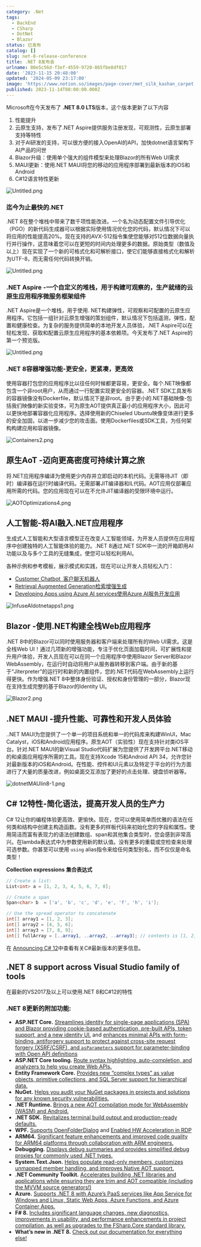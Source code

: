 ```yaml
---
category: .Net
tags:
  - BackEnd
  - CSharp
  - DotNet
  - Blazor
status: 已发布
catalog: []
slug: net-8-release-conference
title: .NET 8发布会
urlname: 80e5c56d-f3ef-4559-9720-865fbe8df017
date: '2023-11-15 20:48:00'
updated: '2024-05-09 23:17:00'
image: 'https://www.notion.so/images/page-cover/met_silk_kashan_carpet.jpg'
published: 2023-11-14T08:00:00.000Z
---
```


Microsoft在今天发布了 **.NET 8.0 LTS**版本，这个版本更新了以下内容

1. 性能提升
2. 云原生支持，发布了.NET Aspire提供服务注册发现，可观测性，云原生部署支持等特性
3. 对于AI研发的支持，可以很方便的接入OpenAI的API，加快dotnet语言架构下AI产品的问世
4. Blazor升级：使用单个强大的组件模型来处理Blazor的所有Web UI需求
5. MAUI更新：使用.NET MAUI将您的移动的应用程序部署到最新版本的iOS和Android
6. C#12语言特性更新

![Untitled.png](https://prod-files-secure.s3.us-west-2.amazonaws.com/5d24fe63-e567-4804-86f9-9fdc62e13082/10cda029-65af-4ea7-b30e-605b2d9e6c57/Untitled.png?X-Amz-Algorithm=AWS4-HMAC-SHA256&X-Amz-Content-Sha256=UNSIGNED-PAYLOAD&X-Amz-Credential=ASIAZI2LB4663CZBGGCO%2F20250330%2Fus-west-2%2Fs3%2Faws4_request&X-Amz-Date=20250330T053735Z&X-Amz-Expires=3600&X-Amz-Security-Token=IQoJb3JpZ2luX2VjEBsaCXVzLXdlc3QtMiJHMEUCIQDNGzIvr27CVXmrfXYC2xVi0SsKfRPYelQ2YWX8N%2FTQwgIgNpiVInMgzOWVFr8HJKOH2Q1PzzcZqjfYiM4bNs0mYBwqiAQIhP%2F%2F%2F%2F%2F%2F%2F%2F%2F%2FARAAGgw2Mzc0MjMxODM4MDUiDPusCUaVl6Z8CrxkECrcA1EICXeukllHZhjRuNZKW8UpKctACk1%2BNCxJyyUkx8srQ8SZH%2FzbKE5ww5sWCw2hVXimPrtp5TpkP%2Bz4aeE4yatmXUJqzhlyXJKZ77ErdMYr46iiT2YiIbpN%2FVPaFMWtbQeKIM0e1ogcOZOoh2bUD0k%2FSrVKvZHqwIB0KUxL9l%2FGn67%2FaVbnoa9ghaYjieV7sss1LG89yeFVhYzRkpFXDget9cyupU9%2Biwnekr0kCRwW%2Bta5oE%2Bt0wvgl54NTP1GKEknwmqP2dKJ6ik%2B0EZONgllDdTbEtqKnC08d1VJ8XlMCgOPOweiol8NTgwtxRDES92rxKn04g13DRz3LUZCsC8SwpxenUe%2FubAUlb95keSq8rl2rmzGaxzRmXN2ieKX66jzr%2Byu7tQFwX7Pe1ga%2FxaqrLvDhT4L2NMGgt5BvMOJOshL2tguCH29eBtAiltiU3jPdVj7V1f65J1cHqjO3IEosio%2Bj7u%2Fwg7Wbe2clXCc7wdUZcpKYfHX7af3dFuWu6RdD%2FiPSTa3yMzdF%2BXcdnAtfNmqERmc0Qg1wWofgTAn3uGxSUDLizNGyih0S5EQmZHwxgw%2F73F%2BKGX4qHZyK%2Fe%2Fot6ecPtrPbTm5F4y8uFM8f3eoSlV2id00nXuMOLnor8GOqUBSFR1axd2ea8vZzApWjmOf8Uf3n45rSTRzBqOXAYHBY6rUtS4%2Bxxkv6DDXkR%2FpBxJXNk4gd9MAtATKiO4a%2BIpycyTa6dH1ldgF5aKDuH2R0UaGbwKsRGDetEdo%2BiJ0I7JyD3s%2FNGKNDfYnCPCgc%2FkseaLSzq9Qnzp%2FIQxayHAF46xqDcCugqzEEXPIL69VTeDsa0S9PuZfLEXRPf3OTZrBfPserA6&X-Amz-Signature=7b9ea59701469445b75ef2437154fc13bc5ae8ce76d855ccf58b0742b228c8b5&X-Amz-SignedHeaders=host&x-id=GetObject)


### **迄今为止最快的.NET**


.NET 8在整个堆栈中带来了数千项性能改进。一个名为动态配置文件引导优化（PGO）的新代码生成器可以根据实际使用情况优化您的代码，默认情况下可以将应用的性能提高20%。现在支持的AVX-512指令集使您能够对512位数据向量执行并行操作，这意味着您可以在更短的时间内处理更多的数据。原始类型（数值及以上）现在实现了一个新的可格式化和可解析接口，使它们能够直接格式化和解析为UTF-8，而无需任何代码转换开销。


![Untitled.png](https://prod-files-secure.s3.us-west-2.amazonaws.com/5d24fe63-e567-4804-86f9-9fdc62e13082/edcbf140-d619-4389-a4a6-f97c113ab9f2/Untitled.png?X-Amz-Algorithm=AWS4-HMAC-SHA256&X-Amz-Content-Sha256=UNSIGNED-PAYLOAD&X-Amz-Credential=ASIAZI2LB4663CZBGGCO%2F20250330%2Fus-west-2%2Fs3%2Faws4_request&X-Amz-Date=20250330T053735Z&X-Amz-Expires=3600&X-Amz-Security-Token=IQoJb3JpZ2luX2VjEBsaCXVzLXdlc3QtMiJHMEUCIQDNGzIvr27CVXmrfXYC2xVi0SsKfRPYelQ2YWX8N%2FTQwgIgNpiVInMgzOWVFr8HJKOH2Q1PzzcZqjfYiM4bNs0mYBwqiAQIhP%2F%2F%2F%2F%2F%2F%2F%2F%2F%2FARAAGgw2Mzc0MjMxODM4MDUiDPusCUaVl6Z8CrxkECrcA1EICXeukllHZhjRuNZKW8UpKctACk1%2BNCxJyyUkx8srQ8SZH%2FzbKE5ww5sWCw2hVXimPrtp5TpkP%2Bz4aeE4yatmXUJqzhlyXJKZ77ErdMYr46iiT2YiIbpN%2FVPaFMWtbQeKIM0e1ogcOZOoh2bUD0k%2FSrVKvZHqwIB0KUxL9l%2FGn67%2FaVbnoa9ghaYjieV7sss1LG89yeFVhYzRkpFXDget9cyupU9%2Biwnekr0kCRwW%2Bta5oE%2Bt0wvgl54NTP1GKEknwmqP2dKJ6ik%2B0EZONgllDdTbEtqKnC08d1VJ8XlMCgOPOweiol8NTgwtxRDES92rxKn04g13DRz3LUZCsC8SwpxenUe%2FubAUlb95keSq8rl2rmzGaxzRmXN2ieKX66jzr%2Byu7tQFwX7Pe1ga%2FxaqrLvDhT4L2NMGgt5BvMOJOshL2tguCH29eBtAiltiU3jPdVj7V1f65J1cHqjO3IEosio%2Bj7u%2Fwg7Wbe2clXCc7wdUZcpKYfHX7af3dFuWu6RdD%2FiPSTa3yMzdF%2BXcdnAtfNmqERmc0Qg1wWofgTAn3uGxSUDLizNGyih0S5EQmZHwxgw%2F73F%2BKGX4qHZyK%2Fe%2Fot6ecPtrPbTm5F4y8uFM8f3eoSlV2id00nXuMOLnor8GOqUBSFR1axd2ea8vZzApWjmOf8Uf3n45rSTRzBqOXAYHBY6rUtS4%2Bxxkv6DDXkR%2FpBxJXNk4gd9MAtATKiO4a%2BIpycyTa6dH1ldgF5aKDuH2R0UaGbwKsRGDetEdo%2BiJ0I7JyD3s%2FNGKNDfYnCPCgc%2FkseaLSzq9Qnzp%2FIQxayHAF46xqDcCugqzEEXPIL69VTeDsa0S9PuZfLEXRPf3OTZrBfPserA6&X-Amz-Signature=f5c9d034e7212ac79e69fb085b7a4a95d1afafca2a5cbe7d9d97c6414d6ada0f&X-Amz-SignedHeaders=host&x-id=GetObject)


### **.NET Aspire -一个自定义的堆栈，用于构建可观察的，生产就绪的云原生应用程序微服务框架组件**


.NET Aspire是一个堆栈，用于使用. NET构建弹性，可观察和可配置的云原生应用程序。它包括一组针对云原生增强的策划组件，默认情况下包括遥测，弹性，配置和健康检查。为复杂的服务提供简单的本地开发人员体验，.NET Aspire可以在轻松发现、获取和配置云原生应用程序的基本依赖项。今天发布了.NET Aspire的第一个预览版。


![Untitled.png](https://prod-files-secure.s3.us-west-2.amazonaws.com/5d24fe63-e567-4804-86f9-9fdc62e13082/ff6a34d3-ac25-412d-9204-a7263d00528f/Untitled.png?X-Amz-Algorithm=AWS4-HMAC-SHA256&X-Amz-Content-Sha256=UNSIGNED-PAYLOAD&X-Amz-Credential=ASIAZI2LB4663CZBGGCO%2F20250330%2Fus-west-2%2Fs3%2Faws4_request&X-Amz-Date=20250330T053735Z&X-Amz-Expires=3600&X-Amz-Security-Token=IQoJb3JpZ2luX2VjEBsaCXVzLXdlc3QtMiJHMEUCIQDNGzIvr27CVXmrfXYC2xVi0SsKfRPYelQ2YWX8N%2FTQwgIgNpiVInMgzOWVFr8HJKOH2Q1PzzcZqjfYiM4bNs0mYBwqiAQIhP%2F%2F%2F%2F%2F%2F%2F%2F%2F%2FARAAGgw2Mzc0MjMxODM4MDUiDPusCUaVl6Z8CrxkECrcA1EICXeukllHZhjRuNZKW8UpKctACk1%2BNCxJyyUkx8srQ8SZH%2FzbKE5ww5sWCw2hVXimPrtp5TpkP%2Bz4aeE4yatmXUJqzhlyXJKZ77ErdMYr46iiT2YiIbpN%2FVPaFMWtbQeKIM0e1ogcOZOoh2bUD0k%2FSrVKvZHqwIB0KUxL9l%2FGn67%2FaVbnoa9ghaYjieV7sss1LG89yeFVhYzRkpFXDget9cyupU9%2Biwnekr0kCRwW%2Bta5oE%2Bt0wvgl54NTP1GKEknwmqP2dKJ6ik%2B0EZONgllDdTbEtqKnC08d1VJ8XlMCgOPOweiol8NTgwtxRDES92rxKn04g13DRz3LUZCsC8SwpxenUe%2FubAUlb95keSq8rl2rmzGaxzRmXN2ieKX66jzr%2Byu7tQFwX7Pe1ga%2FxaqrLvDhT4L2NMGgt5BvMOJOshL2tguCH29eBtAiltiU3jPdVj7V1f65J1cHqjO3IEosio%2Bj7u%2Fwg7Wbe2clXCc7wdUZcpKYfHX7af3dFuWu6RdD%2FiPSTa3yMzdF%2BXcdnAtfNmqERmc0Qg1wWofgTAn3uGxSUDLizNGyih0S5EQmZHwxgw%2F73F%2BKGX4qHZyK%2Fe%2Fot6ecPtrPbTm5F4y8uFM8f3eoSlV2id00nXuMOLnor8GOqUBSFR1axd2ea8vZzApWjmOf8Uf3n45rSTRzBqOXAYHBY6rUtS4%2Bxxkv6DDXkR%2FpBxJXNk4gd9MAtATKiO4a%2BIpycyTa6dH1ldgF5aKDuH2R0UaGbwKsRGDetEdo%2BiJ0I7JyD3s%2FNGKNDfYnCPCgc%2FkseaLSzq9Qnzp%2FIQxayHAF46xqDcCugqzEEXPIL69VTeDsa0S9PuZfLEXRPf3OTZrBfPserA6&X-Amz-Signature=c6973215cd384af246413b48439a4fa0737cca9e9b031c9ed23e49a4e057df53&X-Amz-SignedHeaders=host&x-id=GetObject)


### **.NET 8容器增强功能-更安全，更紧凑，更高效**


使用容器打包您的应用程序比以往任何时候都更容易，更安全。每个.NET映像都包含一个非root用户，从而通过一行配置实现更安全的容器。.NET SDK工具发布的容器镜像没有Dockerfile，默认情况下是非root。由于更小的.NET基础映像-包括我们映像的新实验变体，可为原生AOT提供真正最小的应用程序大小，因此可以更快地部署容器化应用程序。选择使用新的Chiseled Ubuntu映像变体进行更多的安全加固，以进一步减少您的攻击面。使用Dockerfiles或SDK工具，为任何架构构建应用和容器镜像。


![Containers2.png](https://devblogs.microsoft.com/dotnet/wp-content/uploads/sites/10/2023/11/Containers2.png)


## 原生AoT -迈向更高密度可持续计算之旅


将.NET应用程序编译为使用更少内存并立即启动的本机代码。无需等待JIT（即时）编译器在运行时编译代码。无需部署JIT编译器和IL代码。AOT应用仅部署应用所需的代码。您的应用现在可以在不允许JIT编译器的受限环境中运行。


![AOTOptimizations4.png](https://devblogs.microsoft.com/dotnet/wp-content/uploads/sites/10/2023/11/AOTOptimizations4.png)


## 人工智能-将AI融入.NET应用程序


生成式人工智能和大型语言模型正在改变人工智能领域，为开发人员提供在应用程序中创建独特的人工智能体验的能力。.NET 8通过.NET SDK中一流的开箱即用AI功能以及与多个工具的无缝集成，使您可以轻松利用AI。


各种示例和参考模板，展示模式和实践，现在可以让开发人员轻松入门：

- [Customer Chatbot](https://github.com/dotnet/eShop)[ ](https://github.com/dotnet/eShop)[ 客户聊天机器人](https://github.com/dotnet/eShop)
- [Retrieval Augmented Generation](https://github.com/Azure-Samples/azure-search-openai-demo-csharp)[检索增强生成](https://github.com/Azure-Samples/azure-search-openai-demo-csharp)
- [Developing Apps using Azure AI services](https://devblogs.microsoft.com/dotnet/demystifying-retrieval-augmented-generation-with-dotnet/)[使用Azure AI服务开发应用](https://devblogs.microsoft.com/dotnet/demystifying-retrieval-augmented-generation-with-dotnet/)

![InfuseAIdotnetapps1.png](https://devblogs.microsoft.com/dotnet/wp-content/uploads/sites/10/2023/11/InfuseAIdotnetapps1.png)


## Blazor -使用.NET构建全栈Web应用程序


.NET 8中的Blazor可以同时使用服务器和客户端来处理所有的Web UI需求。这是全栈Web UI！通过几项新的增强功能，专注于优化页面加载时间，可扩展性和提升用户体验，开发人员现在可以在同一个应用程序中使用Blazor Server和Blazor WebAssembly，在运行时自动将用户从服务器转移到客户端。由于新的基于“Jiterpreter”的运行时和新的内置组件，您的.NET代码在WebAssembly上运行得更快。作为增强.NET 8中整体身份验证、授权和身份管理的一部分，Blazor现在支持生成完整的基于Blazor的Identity UI。


![Blazor2.png](https://devblogs.microsoft.com/dotnet/wp-content/uploads/sites/10/2023/11/Blazor2.png)


## .NET MAUI -提升性能、可靠性和开发人员体验


..NET MAUI为您提供了一个单一的项目系统和单一的代码库来构建WinUI，Mac Catalyst，iOS和Android应用程序。原生AOT（实验性）现在支持针对类iOS平台。针对.NET MAUI的新Visual Studio代码扩展为您提供了开发跨平台.NET移动的和桌面应用程序所需的工具。现在支持Xcode 15和Android API 34，允许您针对最新版本的iOS和Android。在性能、控件和UI元素以及特定于平台的行为方面进行了大量的质量改进，例如桌面交互添加了更好的点击处理、键盘侦听器等。


![dotnetMAUIin8-1.png](https://devblogs.microsoft.com/dotnet/wp-content/uploads/sites/10/2023/11/dotnetMAUIin8-1.png)


## C# 12特性-简化语法，提高开发人员的生产力


C# 12让你的编程体验更高效、更愉快。现在，您可以使用简单而优雅的语法在任何类和结构中创建主构造函数。没有更多的样板代码来初始化您的字段和属性。使用简洁而富有表现力的语法创建数组、span和其他集合类型时，您会感到非常高兴。在lambda表达式中为参数使用新的默认值。没有更多的重载或空检查来处理可选参数。你甚至可以使用 `using` alias指令来给任何类型别名，而不仅仅是命名类型！


**Collection expressions** **集合表达式**


```c#
// Create a list:
List<int> a = [1, 2, 3, 4, 5, 6, 7, 8];

// Create a span
Span<char> b  = ['a', 'b', 'c', 'd', 'e', 'f', 'h', 'i'];

// Use the spread operator to concatenate
int[] array1 = [1, 2, 3];
int[] array2 = [4, 5, 6];
int[] array3 = [7, 8, 9];
int[] fullArray = [..array1, ..array2, ..array3]; // contents is [1, 2, 3, 4, 5, 6, 7, 8, 9]
```


在 [Announcing C# 12](https://devblogs.microsoft.com/dotnet/announcing-csharp-12)中查看有关C#最新版本的更多信息。


## .NET 8 support across Visual Studio family of tools


在最新的VS2017及以上可以使用.NET 8和C#12的特性


### .NET 8更新的附加功能:

- **ASP.NET Core.** [Streamlines identity for single-page applications (SPA) and Blazor providing cookie-based authentication, pre-built APIs, token support, and a new identity UI.](https://devblogs.microsoft.com/dotnet/whats-new-with-identity-in-dotnet-8/) and [enhances minimal APIs with form-binding, antiforgery support to protect against cross-site request forgery (XSRF/CSRF), and ](https://learn.microsoft.com/aspnet/core/release-notes/aspnetcore-8.0#minimal-apis)[`asParameters`](https://learn.microsoft.com/aspnet/core/release-notes/aspnetcore-8.0#minimal-apis)[ support for parameter-binding with Open API definitions](https://learn.microsoft.com/aspnet/core/release-notes/aspnetcore-8.0#minimal-apis)
- **ASP.NET Core tooling.** [Route syntax highlighting, auto-completion, and analyzers to help you create Web APIs.](https://devblogs.microsoft.com/dotnet/aspnet-core-route-tooling-dotnet-8/)
- **Entity Framework Core.** [Provides new “complex types” as value objects, primitive collections, and SQL Server support for hierarchical data.](https://devblogs.microsoft.com/dotnet/announcing-ef8-rc2/)
- **NuGet.** [Helps you audit your NuGet packages in projects and solutions for any known security vulnerabilities.](https://learn.microsoft.com/nuget/concepts/auditing-packages)
- **.NET Runtime.** [Brings a new AOT compilation mode for WebAssembly (WASM) and Android.](https://devblogs.microsoft.com/dotnet/announcing-dotnet-8-rc1/#androidstripilafteraot-mode-on-android)
- **.NET SDK.** [Revitalizes terminal build output and production-ready defaults.](https://learn.microsoft.com/dotnet/core/whats-new/dotnet-8#net-sdk)
- **WPF.** [Supports OpenFolderDialog](https://devblogs.microsoft.com/dotnet/wpf-file-dialog-improvements-in-dotnet-8/) and [Enabled HW Acceleration in RDP](https://devblogs.microsoft.com/dotnet/announcing-dotnet-8-rc1/#wpf-hardware-acceleration-in-rdp)
- **ARM64.** [Significant feature enhancements and improved code quality for ARM64 platforms through collaboration with ARM engineers.](https://devblogs.microsoft.com/dotnet/this-arm64-performance-in-dotnet-8/)
- **Debugging.** [Displays debug summaries and provides simplified debug proxies for commonly used .NET types.](https://devblogs.microsoft.com/dotnet/debugging-enhancements-in-dotnet-8/)
- **System.Text.Json.** [Helps populate read-only members, customizes unmapped member handling, and improves Native AOT support.](https://devblogs.microsoft.com/dotnet/system-text-json-in-dotnet-8/)
- **.NET Community Toolkit.** [Accelerates building .NET libraries and applications while ensuring they are trim and AOT compatible (including the MVVM source generators!)](https://devblogs.microsoft.com/dotnet/announcing-the-dotnet-community-toolkit-821/)
- **Azure.** [Supports .NET 8 with Azure’s PaaS services like App Service for Windows and Linux, Static Web Apps, Azure Functions, and Azure Container Apps.](https://aka.ms/appservice-dotnet8)
- **F# 8.** [Includes significant language changes, new diagnostics, improvements in usability, and performance enhancements in project compilation, as well as upgrades to the FSharp.Core standard library.](https://devblogs.microsoft.com/dotnet/announcing-fsharp-8/)
- **What’s new in .NET 8.** [Check out our documentation for everything else!](https://learn.microsoft.com/dotnet/core/whats-new/dotnet-8)
